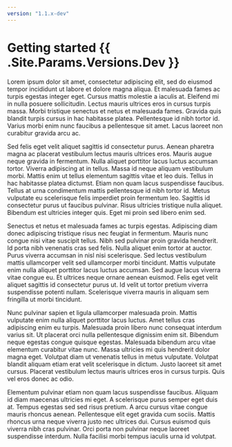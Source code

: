 ```yaml
---
version: "1.1.x-dev"
---
```


# Getting started {{ .Site.Params.Versions.Dev }}

Lorem ipsum dolor sit amet, consectetur adipiscing elit, sed do eiusmod tempor incididunt ut labore et dolore magna aliqua. Et malesuada fames ac turpis egestas integer eget. Cursus mattis molestie a iaculis at. Eleifend mi in nulla posuere sollicitudin. Lectus mauris ultrices eros in cursus turpis massa. Morbi tristique senectus et netus et malesuada fames. Gravida quis blandit turpis cursus in hac habitasse platea. Pellentesque id nibh tortor id. Varius morbi enim nunc faucibus a pellentesque sit amet. Lacus laoreet non curabitur gravida arcu ac.

Sed felis eget velit aliquet sagittis id consectetur purus. Aenean pharetra magna ac placerat vestibulum lectus mauris ultrices eros. Mauris augue neque gravida in fermentum. Nulla aliquet porttitor lacus luctus accumsan tortor. Viverra adipiscing at in tellus. Massa id neque aliquam vestibulum morbi. Mattis enim ut tellus elementum sagittis vitae et leo duis. Tellus in hac habitasse platea dictumst. Etiam non quam lacus suspendisse faucibus. Tellus at urna condimentum mattis pellentesque id nibh tortor id. Metus vulputate eu scelerisque felis imperdiet proin fermentum leo. Sagittis id consectetur purus ut faucibus pulvinar. Risus ultricies tristique nulla aliquet. Bibendum est ultricies integer quis. Eget mi proin sed libero enim sed.

Senectus et netus et malesuada fames ac turpis egestas. Adipiscing diam donec adipiscing tristique risus nec feugiat in fermentum. Mauris nunc congue nisi vitae suscipit tellus. Nibh sed pulvinar proin gravida hendrerit. Id porta nibh venenatis cras sed felis. Nulla aliquet enim tortor at auctor. Purus viverra accumsan in nisl nisi scelerisque. Sed lectus vestibulum mattis ullamcorper velit sed ullamcorper morbi tincidunt. Mattis vulputate enim nulla aliquet porttitor lacus luctus accumsan. Sed augue lacus viverra vitae congue eu. Et ultrices neque ornare aenean euismod. Felis eget velit aliquet sagittis id consectetur purus ut. Id velit ut tortor pretium viverra suspendisse potenti nullam. Scelerisque viverra mauris in aliquam sem fringilla ut morbi tincidunt.

Nunc pulvinar sapien et ligula ullamcorper malesuada proin. Mattis vulputate enim nulla aliquet porttitor lacus luctus. Amet tellus cras adipiscing enim eu turpis. Malesuada proin libero nunc consequat interdum varius sit. Ut placerat orci nulla pellentesque dignissim enim sit. Bibendum neque egestas congue quisque egestas. Malesuada bibendum arcu vitae elementum curabitur vitae nunc. Massa ultricies mi quis hendrerit dolor magna eget. Volutpat diam ut venenatis tellus in metus vulputate. Volutpat blandit aliquam etiam erat velit scelerisque in dictum. Justo laoreet sit amet cursus. Placerat vestibulum lectus mauris ultrices eros in cursus turpis. Quis vel eros donec ac odio.

Elementum pulvinar etiam non quam lacus suspendisse faucibus. Aliquam id diam maecenas ultricies mi eget. A scelerisque purus semper eget duis at. Tempus egestas sed sed risus pretium. A arcu cursus vitae congue mauris rhoncus aenean. Pellentesque elit eget gravida cum sociis. Mattis rhoncus urna neque viverra justo nec ultrices dui. Cursus euismod quis viverra nibh cras pulvinar. Orci porta non pulvinar neque laoreet suspendisse interdum. Nulla facilisi morbi tempus iaculis urna id volutpat.
